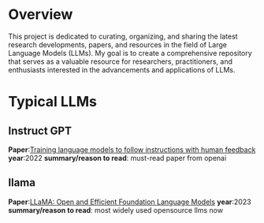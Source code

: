 # Overview
This project is dedicated to curating, organizing, and sharing the latest research developments, papers, and resources in the field of Large Language Models (LLMs). My goal is to create a comprehensive repository that serves as a valuable resource for researchers, practitioners, and enthusiasts interested in the advancements and applications of LLMs.

# Typical LLMs
## Instruct GPT
**Paper**:[Training language models to follow instructions with human feedback](https://arxiv.org/pdf/2203.02155.pdf)
**year**:2022
**summary/reason to read**: must-read paper from openai
## llama
**Paper**:[LLaMA: Open and Efficient Foundation Language Models](https://arxiv.org/pdf/2302.13971.pdf)
**year**:2023
**summary/reason to read**: most widely used opensource llms now
